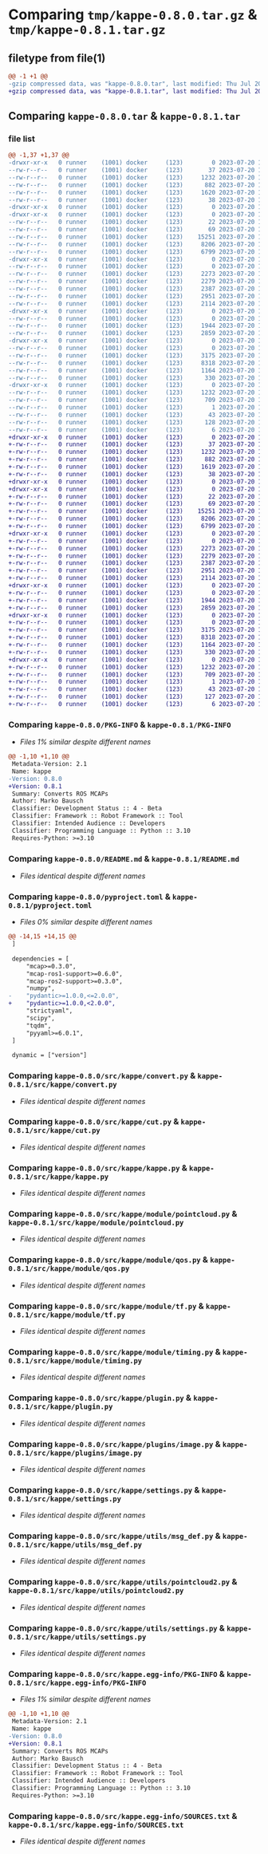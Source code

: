 # Comparing `tmp/kappe-0.8.0.tar.gz` & `tmp/kappe-0.8.1.tar.gz`

## filetype from file(1)

```diff
@@ -1 +1 @@
-gzip compressed data, was "kappe-0.8.0.tar", last modified: Thu Jul 20 13:41:54 2023, max compression
+gzip compressed data, was "kappe-0.8.1.tar", last modified: Thu Jul 20 14:50:39 2023, max compression
```

## Comparing `kappe-0.8.0.tar` & `kappe-0.8.1.tar`

### file list

```diff
@@ -1,37 +1,37 @@
-drwxr-xr-x   0 runner    (1001) docker     (123)        0 2023-07-20 13:41:54.199529 kappe-0.8.0/
--rw-r--r--   0 runner    (1001) docker     (123)       37 2023-07-20 13:41:44.000000 kappe-0.8.0/MANIFEST.in
--rw-r--r--   0 runner    (1001) docker     (123)     1232 2023-07-20 13:41:54.195529 kappe-0.8.0/PKG-INFO
--rw-r--r--   0 runner    (1001) docker     (123)      882 2023-07-20 13:41:44.000000 kappe-0.8.0/README.md
--rw-r--r--   0 runner    (1001) docker     (123)     1620 2023-07-20 13:41:44.000000 kappe-0.8.0/pyproject.toml
--rw-r--r--   0 runner    (1001) docker     (123)       38 2023-07-20 13:41:54.199529 kappe-0.8.0/setup.cfg
-drwxr-xr-x   0 runner    (1001) docker     (123)        0 2023-07-20 13:41:54.191529 kappe-0.8.0/src/
-drwxr-xr-x   0 runner    (1001) docker     (123)        0 2023-07-20 13:41:54.195529 kappe-0.8.0/src/kappe/
--rw-r--r--   0 runner    (1001) docker     (123)       22 2023-07-20 13:41:44.000000 kappe-0.8.0/src/kappe/__init__.py
--rw-r--r--   0 runner    (1001) docker     (123)       69 2023-07-20 13:41:44.000000 kappe-0.8.0/src/kappe/__main__.py
--rw-r--r--   0 runner    (1001) docker     (123)    15251 2023-07-20 13:41:44.000000 kappe-0.8.0/src/kappe/convert.py
--rw-r--r--   0 runner    (1001) docker     (123)     8206 2023-07-20 13:41:44.000000 kappe-0.8.0/src/kappe/cut.py
--rw-r--r--   0 runner    (1001) docker     (123)     6799 2023-07-20 13:41:44.000000 kappe-0.8.0/src/kappe/kappe.py
-drwxr-xr-x   0 runner    (1001) docker     (123)        0 2023-07-20 13:41:54.195529 kappe-0.8.0/src/kappe/module/
--rw-r--r--   0 runner    (1001) docker     (123)        0 2023-07-20 13:41:44.000000 kappe-0.8.0/src/kappe/module/__init__.py
--rw-r--r--   0 runner    (1001) docker     (123)     2273 2023-07-20 13:41:44.000000 kappe-0.8.0/src/kappe/module/pointcloud.py
--rw-r--r--   0 runner    (1001) docker     (123)     2279 2023-07-20 13:41:44.000000 kappe-0.8.0/src/kappe/module/qos.py
--rw-r--r--   0 runner    (1001) docker     (123)     2387 2023-07-20 13:41:44.000000 kappe-0.8.0/src/kappe/module/tf.py
--rw-r--r--   0 runner    (1001) docker     (123)     2951 2023-07-20 13:41:44.000000 kappe-0.8.0/src/kappe/module/timing.py
--rw-r--r--   0 runner    (1001) docker     (123)     2114 2023-07-20 13:41:44.000000 kappe-0.8.0/src/kappe/plugin.py
-drwxr-xr-x   0 runner    (1001) docker     (123)        0 2023-07-20 13:41:54.195529 kappe-0.8.0/src/kappe/plugins/
--rw-r--r--   0 runner    (1001) docker     (123)        0 2023-07-20 13:41:44.000000 kappe-0.8.0/src/kappe/plugins/__init__.py
--rw-r--r--   0 runner    (1001) docker     (123)     1944 2023-07-20 13:41:44.000000 kappe-0.8.0/src/kappe/plugins/image.py
--rw-r--r--   0 runner    (1001) docker     (123)     2859 2023-07-20 13:41:44.000000 kappe-0.8.0/src/kappe/settings.py
-drwxr-xr-x   0 runner    (1001) docker     (123)        0 2023-07-20 13:41:54.195529 kappe-0.8.0/src/kappe/utils/
--rw-r--r--   0 runner    (1001) docker     (123)        0 2023-07-20 13:41:44.000000 kappe-0.8.0/src/kappe/utils/__init__.py
--rw-r--r--   0 runner    (1001) docker     (123)     3175 2023-07-20 13:41:44.000000 kappe-0.8.0/src/kappe/utils/msg_def.py
--rw-r--r--   0 runner    (1001) docker     (123)     8318 2023-07-20 13:41:44.000000 kappe-0.8.0/src/kappe/utils/pointcloud2.py
--rw-r--r--   0 runner    (1001) docker     (123)     1164 2023-07-20 13:41:44.000000 kappe-0.8.0/src/kappe/utils/settings.py
--rw-r--r--   0 runner    (1001) docker     (123)      330 2023-07-20 13:41:44.000000 kappe-0.8.0/src/kappe/utils/types.py
-drwxr-xr-x   0 runner    (1001) docker     (123)        0 2023-07-20 13:41:54.195529 kappe-0.8.0/src/kappe.egg-info/
--rw-r--r--   0 runner    (1001) docker     (123)     1232 2023-07-20 13:41:54.000000 kappe-0.8.0/src/kappe.egg-info/PKG-INFO
--rw-r--r--   0 runner    (1001) docker     (123)      709 2023-07-20 13:41:54.000000 kappe-0.8.0/src/kappe.egg-info/SOURCES.txt
--rw-r--r--   0 runner    (1001) docker     (123)        1 2023-07-20 13:41:54.000000 kappe-0.8.0/src/kappe.egg-info/dependency_links.txt
--rw-r--r--   0 runner    (1001) docker     (123)       43 2023-07-20 13:41:54.000000 kappe-0.8.0/src/kappe.egg-info/entry_points.txt
--rw-r--r--   0 runner    (1001) docker     (123)      128 2023-07-20 13:41:54.000000 kappe-0.8.0/src/kappe.egg-info/requires.txt
--rw-r--r--   0 runner    (1001) docker     (123)        6 2023-07-20 13:41:54.000000 kappe-0.8.0/src/kappe.egg-info/top_level.txt
+drwxr-xr-x   0 runner    (1001) docker     (123)        0 2023-07-20 14:50:39.818515 kappe-0.8.1/
+-rw-r--r--   0 runner    (1001) docker     (123)       37 2023-07-20 14:50:30.000000 kappe-0.8.1/MANIFEST.in
+-rw-r--r--   0 runner    (1001) docker     (123)     1232 2023-07-20 14:50:39.818515 kappe-0.8.1/PKG-INFO
+-rw-r--r--   0 runner    (1001) docker     (123)      882 2023-07-20 14:50:30.000000 kappe-0.8.1/README.md
+-rw-r--r--   0 runner    (1001) docker     (123)     1619 2023-07-20 14:50:30.000000 kappe-0.8.1/pyproject.toml
+-rw-r--r--   0 runner    (1001) docker     (123)       38 2023-07-20 14:50:39.818515 kappe-0.8.1/setup.cfg
+drwxr-xr-x   0 runner    (1001) docker     (123)        0 2023-07-20 14:50:39.814515 kappe-0.8.1/src/
+drwxr-xr-x   0 runner    (1001) docker     (123)        0 2023-07-20 14:50:39.818515 kappe-0.8.1/src/kappe/
+-rw-r--r--   0 runner    (1001) docker     (123)       22 2023-07-20 14:50:30.000000 kappe-0.8.1/src/kappe/__init__.py
+-rw-r--r--   0 runner    (1001) docker     (123)       69 2023-07-20 14:50:30.000000 kappe-0.8.1/src/kappe/__main__.py
+-rw-r--r--   0 runner    (1001) docker     (123)    15251 2023-07-20 14:50:30.000000 kappe-0.8.1/src/kappe/convert.py
+-rw-r--r--   0 runner    (1001) docker     (123)     8206 2023-07-20 14:50:30.000000 kappe-0.8.1/src/kappe/cut.py
+-rw-r--r--   0 runner    (1001) docker     (123)     6799 2023-07-20 14:50:30.000000 kappe-0.8.1/src/kappe/kappe.py
+drwxr-xr-x   0 runner    (1001) docker     (123)        0 2023-07-20 14:50:39.818515 kappe-0.8.1/src/kappe/module/
+-rw-r--r--   0 runner    (1001) docker     (123)        0 2023-07-20 14:50:30.000000 kappe-0.8.1/src/kappe/module/__init__.py
+-rw-r--r--   0 runner    (1001) docker     (123)     2273 2023-07-20 14:50:30.000000 kappe-0.8.1/src/kappe/module/pointcloud.py
+-rw-r--r--   0 runner    (1001) docker     (123)     2279 2023-07-20 14:50:30.000000 kappe-0.8.1/src/kappe/module/qos.py
+-rw-r--r--   0 runner    (1001) docker     (123)     2387 2023-07-20 14:50:30.000000 kappe-0.8.1/src/kappe/module/tf.py
+-rw-r--r--   0 runner    (1001) docker     (123)     2951 2023-07-20 14:50:30.000000 kappe-0.8.1/src/kappe/module/timing.py
+-rw-r--r--   0 runner    (1001) docker     (123)     2114 2023-07-20 14:50:30.000000 kappe-0.8.1/src/kappe/plugin.py
+drwxr-xr-x   0 runner    (1001) docker     (123)        0 2023-07-20 14:50:39.818515 kappe-0.8.1/src/kappe/plugins/
+-rw-r--r--   0 runner    (1001) docker     (123)        0 2023-07-20 14:50:30.000000 kappe-0.8.1/src/kappe/plugins/__init__.py
+-rw-r--r--   0 runner    (1001) docker     (123)     1944 2023-07-20 14:50:30.000000 kappe-0.8.1/src/kappe/plugins/image.py
+-rw-r--r--   0 runner    (1001) docker     (123)     2859 2023-07-20 14:50:30.000000 kappe-0.8.1/src/kappe/settings.py
+drwxr-xr-x   0 runner    (1001) docker     (123)        0 2023-07-20 14:50:39.818515 kappe-0.8.1/src/kappe/utils/
+-rw-r--r--   0 runner    (1001) docker     (123)        0 2023-07-20 14:50:30.000000 kappe-0.8.1/src/kappe/utils/__init__.py
+-rw-r--r--   0 runner    (1001) docker     (123)     3175 2023-07-20 14:50:30.000000 kappe-0.8.1/src/kappe/utils/msg_def.py
+-rw-r--r--   0 runner    (1001) docker     (123)     8318 2023-07-20 14:50:30.000000 kappe-0.8.1/src/kappe/utils/pointcloud2.py
+-rw-r--r--   0 runner    (1001) docker     (123)     1164 2023-07-20 14:50:30.000000 kappe-0.8.1/src/kappe/utils/settings.py
+-rw-r--r--   0 runner    (1001) docker     (123)      330 2023-07-20 14:50:30.000000 kappe-0.8.1/src/kappe/utils/types.py
+drwxr-xr-x   0 runner    (1001) docker     (123)        0 2023-07-20 14:50:39.818515 kappe-0.8.1/src/kappe.egg-info/
+-rw-r--r--   0 runner    (1001) docker     (123)     1232 2023-07-20 14:50:39.000000 kappe-0.8.1/src/kappe.egg-info/PKG-INFO
+-rw-r--r--   0 runner    (1001) docker     (123)      709 2023-07-20 14:50:39.000000 kappe-0.8.1/src/kappe.egg-info/SOURCES.txt
+-rw-r--r--   0 runner    (1001) docker     (123)        1 2023-07-20 14:50:39.000000 kappe-0.8.1/src/kappe.egg-info/dependency_links.txt
+-rw-r--r--   0 runner    (1001) docker     (123)       43 2023-07-20 14:50:39.000000 kappe-0.8.1/src/kappe.egg-info/entry_points.txt
+-rw-r--r--   0 runner    (1001) docker     (123)      127 2023-07-20 14:50:39.000000 kappe-0.8.1/src/kappe.egg-info/requires.txt
+-rw-r--r--   0 runner    (1001) docker     (123)        6 2023-07-20 14:50:39.000000 kappe-0.8.1/src/kappe.egg-info/top_level.txt
```

### Comparing `kappe-0.8.0/PKG-INFO` & `kappe-0.8.1/PKG-INFO`

 * *Files 1% similar despite different names*

```diff
@@ -1,10 +1,10 @@
 Metadata-Version: 2.1
 Name: kappe
-Version: 0.8.0
+Version: 0.8.1
 Summary: Converts ROS MCAPs
 Author: Marko Bausch
 Classifier: Development Status :: 4 - Beta
 Classifier: Framework :: Robot Framework :: Tool
 Classifier: Intended Audience :: Developers
 Classifier: Programming Language :: Python :: 3.10
 Requires-Python: >=3.10
```

### Comparing `kappe-0.8.0/README.md` & `kappe-0.8.1/README.md`

 * *Files identical despite different names*

### Comparing `kappe-0.8.0/pyproject.toml` & `kappe-0.8.1/pyproject.toml`

 * *Files 0% similar despite different names*

```diff
@@ -14,15 +14,15 @@
 ]
 
 dependencies = [
     "mcap>=0.3.0",
     "mcap-ros1-support>=0.6.0",
     "mcap-ros2-support>=0.3.0",
     "numpy",
-    "pydantic>=1.0.0,<=2.0.0",
+    "pydantic>=1.0.0,<2.0.0",
     "strictyaml",
     "scipy",
     "tqdm",
     "pyyaml>=6.0.1",
 ]
 
 dynamic = ["version"]
```

### Comparing `kappe-0.8.0/src/kappe/convert.py` & `kappe-0.8.1/src/kappe/convert.py`

 * *Files identical despite different names*

### Comparing `kappe-0.8.0/src/kappe/cut.py` & `kappe-0.8.1/src/kappe/cut.py`

 * *Files identical despite different names*

### Comparing `kappe-0.8.0/src/kappe/kappe.py` & `kappe-0.8.1/src/kappe/kappe.py`

 * *Files identical despite different names*

### Comparing `kappe-0.8.0/src/kappe/module/pointcloud.py` & `kappe-0.8.1/src/kappe/module/pointcloud.py`

 * *Files identical despite different names*

### Comparing `kappe-0.8.0/src/kappe/module/qos.py` & `kappe-0.8.1/src/kappe/module/qos.py`

 * *Files identical despite different names*

### Comparing `kappe-0.8.0/src/kappe/module/tf.py` & `kappe-0.8.1/src/kappe/module/tf.py`

 * *Files identical despite different names*

### Comparing `kappe-0.8.0/src/kappe/module/timing.py` & `kappe-0.8.1/src/kappe/module/timing.py`

 * *Files identical despite different names*

### Comparing `kappe-0.8.0/src/kappe/plugin.py` & `kappe-0.8.1/src/kappe/plugin.py`

 * *Files identical despite different names*

### Comparing `kappe-0.8.0/src/kappe/plugins/image.py` & `kappe-0.8.1/src/kappe/plugins/image.py`

 * *Files identical despite different names*

### Comparing `kappe-0.8.0/src/kappe/settings.py` & `kappe-0.8.1/src/kappe/settings.py`

 * *Files identical despite different names*

### Comparing `kappe-0.8.0/src/kappe/utils/msg_def.py` & `kappe-0.8.1/src/kappe/utils/msg_def.py`

 * *Files identical despite different names*

### Comparing `kappe-0.8.0/src/kappe/utils/pointcloud2.py` & `kappe-0.8.1/src/kappe/utils/pointcloud2.py`

 * *Files identical despite different names*

### Comparing `kappe-0.8.0/src/kappe/utils/settings.py` & `kappe-0.8.1/src/kappe/utils/settings.py`

 * *Files identical despite different names*

### Comparing `kappe-0.8.0/src/kappe.egg-info/PKG-INFO` & `kappe-0.8.1/src/kappe.egg-info/PKG-INFO`

 * *Files 1% similar despite different names*

```diff
@@ -1,10 +1,10 @@
 Metadata-Version: 2.1
 Name: kappe
-Version: 0.8.0
+Version: 0.8.1
 Summary: Converts ROS MCAPs
 Author: Marko Bausch
 Classifier: Development Status :: 4 - Beta
 Classifier: Framework :: Robot Framework :: Tool
 Classifier: Intended Audience :: Developers
 Classifier: Programming Language :: Python :: 3.10
 Requires-Python: >=3.10
```

### Comparing `kappe-0.8.0/src/kappe.egg-info/SOURCES.txt` & `kappe-0.8.1/src/kappe.egg-info/SOURCES.txt`

 * *Files identical despite different names*

